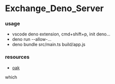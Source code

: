 # Exchange_Deno_Server

### usage

-   vscode deno extension, cmd+shift+p, init deno...
-   deno run --allow-...
-   deno bundle src/main.ts build/app.js

### resources

-   [oak](https://github.com/oakserver/oak)

which
